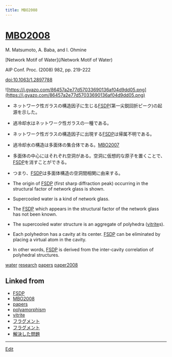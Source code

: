 ```yaml
---
title: MBO2008
---
```

# [MBO2008](/MBO2008)

M. Matsumoto, A. Baba, and I. Ohmine

[Network Motif of Water](/Network Motif of Water)

AIP Conf. Proc. (2008) 982, pp. 219-222

[doi:10.1063/1.2897788](https://doi.org/10.1063/1.2897788)


![https://i.gyazo.com/86457a2e77d57033690136af04d9dd05.png](https://i.gyazo.com/86457a2e77d57033690136af04d9dd05.png)

* ネットワーク性ガラスの構造因子に生じる[FSDP](/FSDP)(第一尖鋭回折ピーク)の起源を示した。
* 過冷却水はネットワーク性ガラスの一種である。
* ネットワーク性ガラスの構造因子に出現する[FSDP](/FSDP)は帰属不明である。
* 過冷却水の構造は多面体の集合体である。[MBO2007](/MBO2007)
* 多面体の中心にはそれぞれ空洞がある。空洞に仮想的な原子を置くことで、[FSDP](/FSDP)を消すことができる。
* つまり、[FSDP](/FSDP)は多面体構造の空洞間相関に由来する。

* The origin of [FSDP](/FSDP) (first sharp diffraction peak) occurring in the structural factor of network glass is shown.
* Supercooled water is a kind of network glass.
* The [FSDP](/FSDP) which appears in the structural factor of the network glass has not been known.
* The supercooled water structure is an aggregate of polyhedra ([vitrite](/vitrite)s).
* Each polyhedron has a cavity at its center. [FSDP](/FSDP) can be eliminated by placing a virtual atom in the cavity.
* In other words, [FSDP](/FSDP) is derived from the inter-cavity correlation of polyhedral structures.


[water](/water) [research](/research) [papers](/papers) [paper2008](/paper2008)




## Linked from

* [FSDP](/FSDP)
* [MBO2008](/MBO2008)
* [papers](/papers)
* [polyamorphism](/polyamorphism)
* [vitrite](/vitrite)
* [フラグメント](/フラグメント)
* [フラグメント](/フラグメント)
* [解決した問題](/解決した問題)


----

[Edit](https://github.com/vitroid/vitroid.github.io/edit/master/MD/MBO2008.md)

